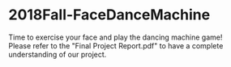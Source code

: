 # 2018Fall-FaceDanceMachine  
Time to exercise your face and play the dancing machine game!  
Please refer to the "Final Project Report.pdf" to have a complete understanding of our project.
